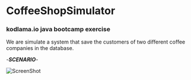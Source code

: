 # CoffeeShopSimulator
### kodlama.io java bootcamp exercise 

We are simulate a system that save the customers of two different coffee companies in the database.

_-**SCENARIO**-_

![ScreenShot](https://github.com/EmirhanErcan/CoffeeShopSimulator/assets/63793837/5182fd6c-e08f-4c0a-a683-26c2b826c431)
